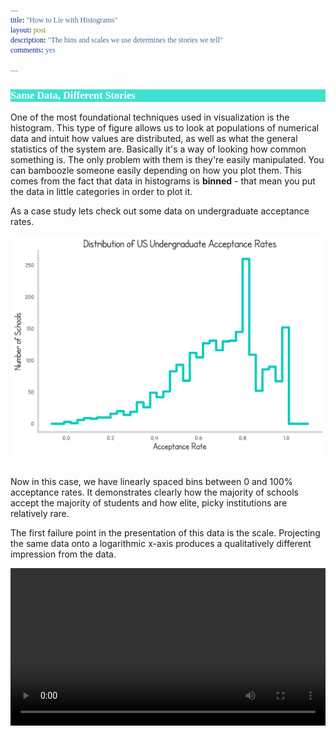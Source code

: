 ```yaml
---
title: "How to Lie with Histograms"
layout: post
description: "The bins and scales we use determines the stories we tell"
comments: yes

---
```

<html>
<style>
@font-face {
  font-family: 'SFCartoonistHand';
  src: url('/res/blog_13/SFCartoonistHand.ttf') format('truetype');
  font-weight: normal;
  font-style: normal;
}
  h1,h2,h3,h4,h5,h6,head,title,pre, code, tt {
    font-family: 'SFCartoonistHand',serif;
    color: white;
    background-color: turquoise;
  }
</style>
</html>

### Same Data, Different Stories
One of the most foundational techniques used in visualization is the histogram. This type of figure allows us to look at populations of numerical data and intuit how values are distributed,
as well as what the general statistics of the system are. Basically it's a way of looking how common something is. The only problem with them is they're easily manipulated. You can bamboozle someone easily depending on how you plot them.
This comes from the fact that data in histograms is **binned** - that mean you put the data in little categories in order to plot it.



As a case study lets check out some data on undergraduate acceptance rates.

<a href="/res/blog_13/acceptance_hist.png">
<img src="/res/blog_13/acceptance_hist.png">
</a>﻿



Now in this case, we have linearly spaced bins between 0 and 100% acceptance rates. It demonstrates clearly how the majority of schools accept the majority of students and how elite, picky institutions are relatively rare.


The first failure point in the presentation of this data is the scale. Projecting the same data onto a logarithmic x-axis produces a qualitatively different impression from the data.

<video controls loop autoplay width="100%">
<!-- <source src="/res/blog_13/seed_logo.webm" autoplay="true" type="video/webm"> -->
<source src="/res/blog_13/schoollinlog.mp4" autoplay="true" type="video/mp4">

Your browser does not support the video tag.
</video>

Even without considering histograms, granular data itself changes its qualitative impression through the lense of a different axis.
Consider the interactive figure below to see how a simple, normally distributed random variable looks different on these two scales.

<iframe src="/res/blog_13/linear_log/index.html" width="100%" height="200px" scrolling="no"></iframe>


So why would we ever want to use anything besides linear scales if they change the qualitative impression of the data? Well, certain data sets lose a lot of their nuance when  projected onto
linear axis. Consider the distribution of U.S. firm sizes. There are lots of big firms and a few small ones. This doesn't look great on a linear axis.

<video controls loop autoplay width="100%">
<!-- <source src="/res/blog_13/seed_logo.webm" autoplay="true" type="video/webm"> -->
<source src="/res/blog_13/firms_linlog.mp4" autoplay="true" type="video/mp4">

Your browser does not support the video tag.
</video>

### Scaling the bins

Walking back a bit - it's important to note that the bins selected for histograms are entirely arbitrary. It's up to the visualization author to
decide which ones to choose. In fact logarithmically scaled bins (bins that appear uniform on a logarithmic scale) will present very different impressions.

The simplest example of this would be a uniform distribution. Presented two bin-scales gives two very distinct impressions.

<a href="/res/blog_13/uniform_hist.png">
<img src="/res/blog_13/uniform_hist.png">
</a>﻿

This extends to other types of statistical distributions like the gamma distribution...

<a href="/res/blog_13/test_hist.png">
<img src="/res/blog_13/test_hist.png">
</a>﻿

As well as real data. Below we see the distributions of the **sizes of global cities and towns**.

<a href="/res/blog_13/data_hist.png">
<img src="/res/blog_13/data_hist.png">
</a>﻿


### Conclusion

So clearly there is a lot of subjectivity in how distributions are presented with histograms. This comes in many ways because there is no truely *right* way to do it.
There are only a few guidelines:

* If you're **consuming** data, pay attention to the pitfalls that can happen here. If the author is unclear about how they binned or projected the data it's an immediate red flag.
* If you're **creating** data, help out the viewer by drawing attention to your axis if you do anything besides a linear scale.
* If you have the ability, try to find and present the granular data (individual points) it's always better.

Watch the video essay below for further analysis:
<a href="https://www.youtube.com/watch?v=m2lPYvrPlrY">
<img  src="/res/blog_13/hist_thumb.jpg">
</a>﻿


### Notes:
* This was written in Python and D3.js : see code [here](https://github.com/NicholasARossi/log_lin_distribution_comparisons)
* The city data retrieved from [here](https://simplemaps.com/data/world-cities)

